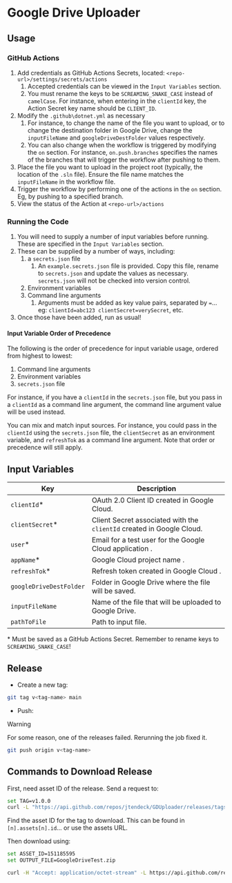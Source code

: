 # Google Drive Uploader

## Usage

### GitHub Actions

1. Add credentials as GitHub Actions Secrets, located: `<repo-url>/settings/secrets/actions`
   1. Accepted credentials can be viewed in the `Input Variables` section.
   2. You must rename the keys to be `SCREAMING_SNAKE_CASE` instead of `camelCase`. For instance, when entering in the `clientId` key, the Action Secret key name should be `CLIENT_ID`.
2. Modify the `.github\dotnet.yml` as necessary
   1. For instance, to change the name of the file you want to upload, or to change the destination folder in Google Drive, change the `inputFileName` and `googleDriveDestFolder` values respectively.
   2. You can also change when the workflow is triggered by modifying the `on` section. For instance, `on.push.branches` specifies the names of the branches that will trigger the workflow after pushing to them.
3. Place the file you want to upload in the project root (typically, the location of the `.sln` file). Ensure the file name matches the `inputFileName` in the workflow file.
4. Trigger the workflow by performing one of the actions in the `on` section. Eg, by pushing to a specified branch.
5. View the status of the Action at `<repo-url>/actions`

### Running the Code

1. You will need to supply a number of input variables before running. These are specified in the `Input Variables` section.
2. These can be supplied by a number of ways, including:
   1. a `secrets.json` file
      1. An `example.secrets.json` file is provided. Copy this file, rename to `secrets.json` and update the values as necessary. `secrets.json` will not be checked into version control.
   2. Environment variables
   3. Command line arguments
      1. Arguments must be added as key value pairs, separated by `=`... eg: `clientId=abc123 clientSecret=verySecret`, etc.
3. Once those have been added, run as usual!

#### Input Variable Order of Precedence

The following is the order of precedence for input variable usage, ordered from highest to lowest:

1. Command line arguments
2. Environment variables
3. `secrets.json` file

For instance, if you have a `clientId` in the `secrets.json` file, but you pass in a `clientId` as a command line argument, the command line argument value will be used instead.

You can mix and match input sources. For instance, you could pass in the `clientId` using the `secrets.json` file, the `clientSecret` as an environment variable, and `refreshTok` as a command line argument. Note that order or precedence will still apply.

## Input Variables

| Key                     | Description                                                           |
|-------------------------|-----------------------------------------------------------------------|
| `clientId`\*            | OAuth 2.0 Client ID created in Google Cloud.                          |
| `clientSecret`\*        | Client Secret associated with the `clientId` created in Google Cloud. |
| `user`\*                | Email for a test user for the Google Cloud application    .           |
| `appName`\*             | Google Cloud project name         .                                   |
| `refreshTok`\*          | Refresh token created in Google Cloud .                               |
| `googleDriveDestFolder` | Folder in Google Drive where the file will be saved.                  |
| `inputFileName`         | Name of the file that will be uploaded to Google Drive.               |
| `pathToFile` | Path to input file.                                                   |

\* Must be saved as a GitHub Actions Secret. Remember to rename keys to `SCREAMING_SNAKE_CASE`!

## Release

- Create a new tag:

```sh
git tag v<tag-name> main
```

- Push:

> [!WARNING]
> For some reason, one of the releases failed. Rerunning the job fixed it.

```sh
git push origin v<tag-name>
```

## Commands to Download Release

First, need asset ID of the release. Send a request to:

```sh
set TAG=v1.0.0
curl -L "https://api.github.com/repos/jtendeck/GDUploader/releases/tags/%TAG%"
```

Find the asset ID for the tag to download. This can be found in `[n].assets[n].id`... or use the assets URL.

Then download using:

```sh
set ASSET_ID=151185595
set OUTPUT_FILE=GoogleDriveTest.zip

curl -H "Accept: application/octet-stream" -L https://api.github.com/repos/jtendeck/GDUploader/releases/assets/%ASSET_ID% -o %OUTPUT_FILE%
```

